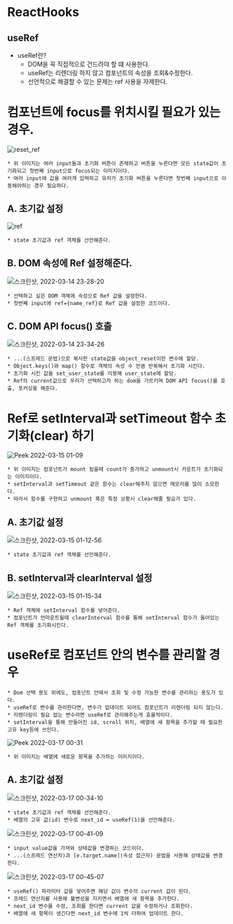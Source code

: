 # ReactHooks
  ## useRef

  * useRef란?
    * DOM을 꼭 직접적으로 건드려야 할 떄 사용한다.
    * useRef는 리렌더링 하지 않고 컴포넌트의 속성을 조회&수정한다.
    * 선언적으로 해결할 수 있는 문제는 ref 사용을 자제한다.


  # 컴포넌트에 focus를 위치시킬 필요가 있는 경우.
    
 ![reset_ref](https://user-images.githubusercontent.com/94499416/158188675-322167cc-4a07-45de-bccb-6a2e2b23e93c.gif)
    
    * 위 이미지는 여러 input들과 초기화 버튼이 존재하고 버튼을 누른다면 모든 state값이 초기화되고 첫번째 input으로 focus되는 이미지이다.
    * 여러 input에 값을 여러개 입력하고 유저가 초기화 버튼을 누른다면 첫번째 input으로 이동해야하는 경우 필요하다.
    
  ## A. 초기값 설정
  
  ![ref](https://user-images.githubusercontent.com/94499416/158192644-d6f8f507-7ff8-4985-96eb-74ac84b739ac.png)
  
    * state 초기값과 ref 객체를 선언해준다.
    
  ## B. DOM 속성에 Ref 설정해준다.
  
  ![스크린샷, 2022-03-14 23-28-20](https://user-images.githubusercontent.com/94499416/158193333-5edf66d9-3e1b-4d97-9fac-56224e106a27.png)

    * 선택하고 싶은 DOM 객체에 속성으로 Ref 값을 설정한다.
    * 첫번째 input에 ref={name_ref}로 Ref 값을 설정한 코드이다.
    
  ## C. DOM API focus() 호출
  
  ![스크린샷, 2022-03-14 23-34-26](https://user-images.githubusercontent.com/94499416/158194515-c2f5f7a2-2c7d-40c1-85ca-6bb9ee895bcc.png)
  
    * ...(스프레드 문법)으로 복사한 state값을 object_reset이란 변수에 할당.
    * Object.keys()와 map() 함수로 객체의 속성 수 만큼 반복해서 초기화 시킨다.
    * 초기화 시킨 값을 set_user_state를 이용해 user_state에 할당.
    * Ref의 current값으로 우리가 선택하고자 하는 dom을 가르키며 DOM API focus()를 호출, 포커싱을 해준다.
    
 # Ref로 setInterval과 setTimeout 함수 초기화(clear) 하기
 
 ![Peek 2022-03-15 01-09](https://user-images.githubusercontent.com/94499416/158213682-07833bfb-14dd-4ed8-a88e-5c25d2aaa2ef.gif)
 
    * 위 이미지는 컴포넌트가 mount 됬을때 count가 증가하고 unmount시 카운트가 초기화되는 이미지이다.
    * setInterval과 setTimeout 같은 함수는 clear해주지 않으면 메모리를 많이 소모한다.
    * 따라서 함수를 구현하고 unmount 혹은 특정 상황시 clear해줄 필요가 있다.
    
 ## A. 초기값 설정
 
 ![스크린샷, 2022-03-15 01-12-56](https://user-images.githubusercontent.com/94499416/158214522-878e9800-ad74-4c0d-8dbf-079a5c37c156.png)
 
    * state 초기값과 ref 객체를 선언해준다.
 
 ## B. setInterval과 clearInterval 설정
 
 ![스크린샷, 2022-03-15 01-15-34](https://user-images.githubusercontent.com/94499416/158214876-4754e897-1130-4bff-a239-62d8989ea909.png)
 
    * Ref 객체에 setInterval 함수를 넣어준다.
    * 컴포넌트가 언마운트될때 clearInterval 함수를 통해 setInterval 함수가 들어있는 Ref 객체를 초기화시킨다. 
    
 # useRef로 컴포넌트 안의 변수를 관리할 경우
 
    * Dom 선택 용도 외에도, 컴포넌트 안에서 조회 및 수정 가능한 변수를 관리하는 용도가 있다.
    * useRef로 변수를 관리한다면, 변수가 업데이트 되어도 컴포넌트가 리렌더링 되지 않는다.
    * 리렌더링이 필요 없는 변수라면 useRef로 관리해주는게 효율적이다.
    * setInterval을 통해 만들어진 id, scroll 위치, 배열에 새 항목을 추가할 때 필요한 고유 key등에 쓰인다.
    
 ![Peek 2022-03-17 00-31](https://user-images.githubusercontent.com/94499416/158627619-4d4965fb-7f03-4567-8182-ae30efa5b386.gif)
 
    * 위 이미지는 배열에 새로운 항목을 추가하는 이미지이다.
    
## A. 초기값 설정
    
 ![스크린샷, 2022-03-17 00-34-10](https://user-images.githubusercontent.com/94499416/158628279-f16463f3-d64b-4675-bb29-c06736e5fb9d.png)
 
    * state 초기값과 ref 객체를 선언해준다.
    * 배열의 고유 값(id) 변수로 next_id = useRef(1)을 선언해준다.
    
 ![스크린샷, 2022-03-17 00-41-09](https://user-images.githubusercontent.com/94499416/158629763-d046102c-3d01-40b2-ae9f-83305ccace17.png)
 
    * input value값을 가져와 상태값을 변경하는 코드이다.
    * ...(스프레드 연산자)과 [e.target.name](속성 접근자) 문법을 사용해 상태값을 변경한다.
    
 ![스크린샷, 2022-03-17 00-45-07](https://user-images.githubusercontent.com/94499416/158630547-f206a0d6-1366-411b-9a3b-e42b6bc1b157.png)
 
    * useRef() 파라미터 값을 넣어주면 해당 값이 변수의 current 값이 된다.
    * 프레드 연산자를 사용해 불변성을 지키면서 배열에 새 항목을 추가한다.
    * next_id 변수를 수정, 조회를 한다면 current 값을 수정하거나 조회한다.
    * 배열에 새 항목이 생긴다면 next_id 변수에 1씩 더하여 업데이트 한다.
